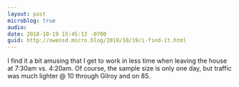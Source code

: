 ```yaml
---
layout: post
microblog: true
audio: 
date: 2018-10-19 15:45:13 -0700
guid: http://owensd.micro.blog/2018/10/19/i-find-it.html
---
```

I find it a bit amusing that I get to work in less time when leaving the house at 7:30am vs. 4:20am. Of course, the sample size is only one day, but traffic was much lighter @ 10 through Gilroy and on 85.
